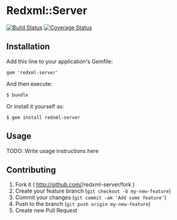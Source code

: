 # Redxml::Server

[![Build Status](https://travis-ci.org/theodik/redxml-server.svg?branch=master)](https://travis-ci.org/theodik/redxml-server) [![Coverage Status](https://coveralls.io/repos/theodik/redxml-server/badge.png)](https://coveralls.io/r/theodik/redxml-server)

## Installation

Add this line to your application's Gemfile:

    gem 'redxml-server'

And then execute:

    $ bundle

Or install it yourself as:

    $ gem install redxml-server

## Usage

TODO: Write usage instructions here

## Contributing

1. Fork it ( http://github.com/<my-github-username>/redxml-server/fork )
2. Create your feature branch (`git checkout -b my-new-feature`)
3. Commit your changes (`git commit -am 'Add some feature'`)
4. Push to the branch (`git push origin my-new-feature`)
5. Create new Pull Request
